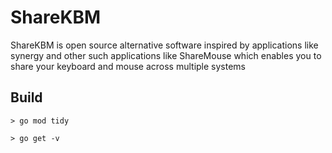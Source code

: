 # ShareKBM
ShareKBM is open source alternative software  inspired by applications like synergy and other such applications like ShareMouse which enables you to share your keyboard and mouse across multiple systems


## Build

```
> go mod tidy

> go get -v
```